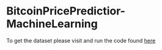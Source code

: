 # BitcoinPricePredictior-MachineLearning
 
To get the dataset please visit and run the code found [here](https://github.com/IulianOctavianPreda/CryptoCurrencyHistoricalDataRetriever)